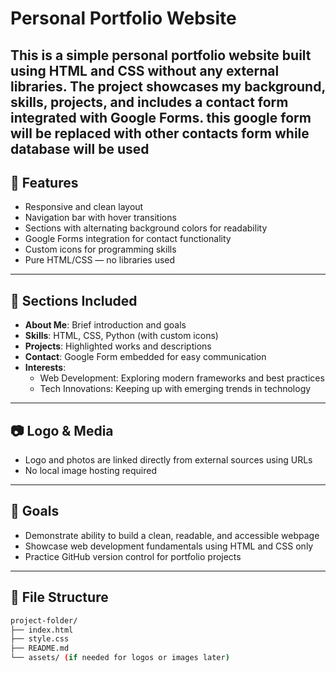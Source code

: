 # Personal Portfolio Website

This is a simple personal portfolio website built using **HTML** and **CSS** without any external libraries. The project showcases my background, skills, projects, and includes a contact form integrated with **Google Forms**.
this google form will be replaced with other contacts form while database will be used 
---

## 🚀 Features

- Responsive and clean layout
- Navigation bar with hover transitions
- Sections with alternating background colors for readability
- Google Forms integration for contact functionality
- Custom icons for programming skills
- Pure HTML/CSS — no libraries used

---

## 🧠 Sections Included

- **About Me**: Brief introduction and goals
- **Skills**: HTML, CSS, Python (with custom icons)
- **Projects**: Highlighted works and descriptions
- **Contact**: Google Form embedded for easy communication
- **Interests**:
  - Web Development: Exploring modern frameworks and best practices
  - Tech Innovations: Keeping up with emerging trends in technology

---

## 📷 Logo & Media

- Logo and photos are linked directly from external sources using URLs
- No local image hosting required

---

## 🎯 Goals

- Demonstrate ability to build a clean, readable, and accessible webpage
- Showcase web development fundamentals using HTML and CSS only
- Practice GitHub version control for portfolio projects

---

## 📁 File Structure

```bash
project-folder/
├── index.html
├── style.css
├── README.md
└── assets/ (if needed for logos or images later)

